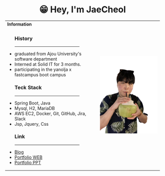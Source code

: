 <h1 align="center">😁 Hey, I'm JaeCheol</h1>
<table>
  <tbody>
    <tr>
      <td><b>Information</b></td>
      <td width="40%" rowspan="3">
        <img alt="Profile" src="./images/about.png" />
      </td>
    </tr>
    <tr>
      <td>
        <ul>
              <h3>History</h3>
            <hr width = "80%" color = "gray">
      <li>graduated from Ajou University's software department</li>
      <li>Interned at Solid IT for 3 months.</li>
      <li>participating in the yanolja x fastcampus boot campus</li>
            <h3>Teck Stack</h3>
           <hr width = "80%" color = "gray">
            <li>Spring Boot, Java</li>
            <li>Mysql, H2, MariaDB</li>
            <li>AWS EC2, Docker, Git, GitHub, Jira, Slack</li>
            <li>Jsp, Jquery, Css</li>
            <h3>Link</h3>
           <hr width = "80%" color = "gray">
      <li><a href="https://wocjf0513.tistory.com/">Blog</a></li>
      <li><a href="https://wocjf0513.github.io/">Portfolio WEB</a></li>
      <li><a href="https://github.com/wocjf0513/portfolio">Portfolio PPT</a></li>
    </ul>
  </td>
</tr>
</tbody>
</table>



